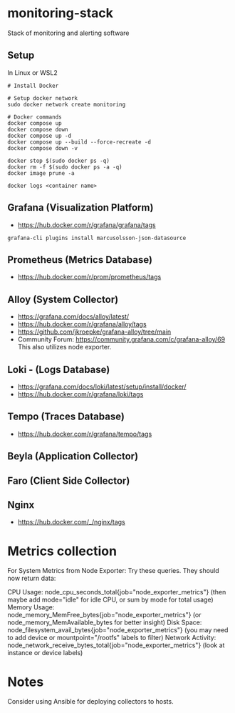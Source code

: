 # monitoring-stack
Stack of monitoring and alerting software

## Setup
In Linux or WSL2
```
# Install Docker

# Setup docker network
sudo docker network create monitoring

# Docker commands
docker compose up
docker compose down
docker compose up -d
docker compose up --build --force-recreate -d
docker compose down -v

docker stop $(sudo docker ps -q)
docker rm -f $(sudo docker ps -a -q)
docker image prune -a

docker logs <container name>
```

## Grafana (Visualization Platform)
- https://hub.docker.com/r/grafana/grafana/tags
```
grafana-cli plugins install marcusolsson-json-datasource
```

## Prometheus (Metrics Database)
- https://hub.docker.com/r/prom/prometheus/tags

## Alloy (System Collector)
- https://grafana.com/docs/alloy/latest/
- https://hub.docker.com/r/grafana/alloy/tags
- https://github.com/jkroepke/grafana-alloy/tree/main
- Community Forum: https://community.grafana.com/c/grafana-alloy/69
This also utilizes node exporter.  

## Loki - (Logs Database)
- https://grafana.com/docs/loki/latest/setup/install/docker/
- https://hub.docker.com/r/grafana/loki/tags

## Tempo (Traces Database)
- https://hub.docker.com/r/grafana/tempo/tags

## Beyla (Application Collector)

## Faro (Client Side Collector)

## Nginx
- https://hub.docker.com/_/nginx/tags

# Metrics collection
For System Metrics from Node Exporter:
Try these queries. They should now return data:

CPU Usage: node_cpu_seconds_total{job="node_exporter_metrics"} (then maybe add mode="idle" for idle CPU, or sum by mode for total usage)
Memory Usage: node_memory_MemFree_bytes{job="node_exporter_metrics"} (or node_memory_MemAvailable_bytes for better insight)
Disk Space: node_filesystem_avail_bytes{job="node_exporter_metrics"} (you may need to add device or mountpoint="/rootfs" labels to filter)
Network Activity: node_network_receive_bytes_total{job="node_exporter_metrics"} (look at instance or device labels)

# Notes
Consider using Ansible for deploying collectors to hosts.